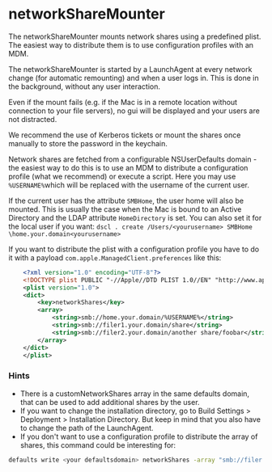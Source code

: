 # networkShareMounter

The networkShareMounter mounts network shares using a predefined plist. The easiest way to distribute them is to use configuration profiles with an MDM.

The networkShareMounter is started by a LaunchAgent at every network change (for automatic remounting) and when a user logs in. This is done in the background, without any user interaction.

Even if the mount fails (e.g. if the Mac is in a remote location without connection to your file servers), no gui will be displayed and your users are not distracted. 

We recommend the use of Kerberos tickets or mount the shares once manually to store the password in the keychain. 

Network shares are fetched from a configurable NSUserDefaults domain - the easiest way to do this is to use an MDM to distribute a configuration profile (what we recommend) or execute a script. Here you may use `%USERNAME%`which will be replaced with the username of the current user. 

If the current user has the attribute `SMBHome`, the user home will also be mounted. This is usually the case when the Mac is bound to an Active Directory and the LDAP attribute `HomeDirectory` is set. You can also set it for the local user if you want: `dscl . create /Users/<yourusername> SMBHome \home.your.domain<yourusername>`

If you want to distribute the plist with a configuration profile you have to do it with a payload `com.apple.ManagedClient.preferences` like this:

```xml
    <?xml version="1.0" encoding="UTF-8"?>
    <!DOCTYPE plist PUBLIC "-//Apple//DTD PLIST 1.0//EN" "http://www.apple.com/DTDs/PropertyList-1.0.dtd">
    <plist version="1.0">
    <dict>
    	<key>networkShares</key>
    	<array>
            <string>smb://home.your.domain/%USERNAME%</string>
    		<string>smb://filer1.your.domain/share</string>
    		<string>smb://filer2.your.domain/another share/foobar</string>
    	</array>
    </dict>
    </plist>
```

### Hints

- There is a customNetworkShares array in the same defaults domain, that can be used to add additional shares by the user. 
- If you want to change the installation directory, go to Build Settings > Deployment > Installation Directory. But keep in mind that you also have to change the path of the LaunchAgent. 
- If you don't want to use a configuration profile to distribute the array of shares, this command could be interesting for: 

```sh
defaults write <your defaultsdomain> networkShares -array "smb://filer.your.domain/share" "smb://filer2.your.domain/home/Another Share/foobar" "smb://home.your.domain/%USERNAME%"
```